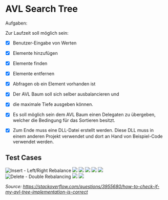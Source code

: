 # AVL Search Tree

Aufgaben:

Zur Laufzeit soll möglich sein:
- [x] Benutzer-Eingabe von Werten
- [x] Elemente hinzufügen
- [x] Elemente finden
- [x] Elemente entfernen
- [x] Abfragen ob ein Element vorhanden ist
- [x] Der AVL Baum soll sich selber ausbalancieren und 
- [x] die maximale Tiefe ausgeben können.
- [x] Es soll möglich sein dem AVL Baum einen Delegaten zu übergeben, welcher die Bedingung für das Sortieren besitzt.
- [x] Zum Ende muss eine DLL-Datei erstellt werden. Diese DLL muss in einem anderen Projekt verwendet und dort an Hand von Beispiel-Code verwendet werden.


## Test Cases

![Insert - Left/Right Rebalance](/assets/images/AVL_testing1.png)
![](/assets/images/AVL_testing2.png)
![](/assets/images/AVL_testing2b.png)
![](/assets/images/AVL_testing3.png)
![](/assets/images/AVL_testing3b.png)
![](/assets/images/AVL_testing3b.png)
![Delete - Double Rebalancing](/assets/images/AVL_testing4.png)
![](/assets/images/AVL_testing5.png)
![](/assets/images/AVL_testing5b.png)

*Source: https://stackoverflow.com/questions/3955680/how-to-check-if-my-avl-tree-implementation-is-correct*
